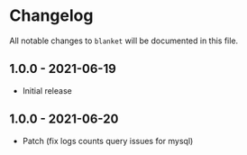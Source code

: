 # Changelog

All notable changes to `blanket` will be documented in this file.

## 1.0.0 - 2021-06-19

- Initial release

## 1.0.0 - 2021-06-20

- Patch (fix logs counts query issues for mysql)
